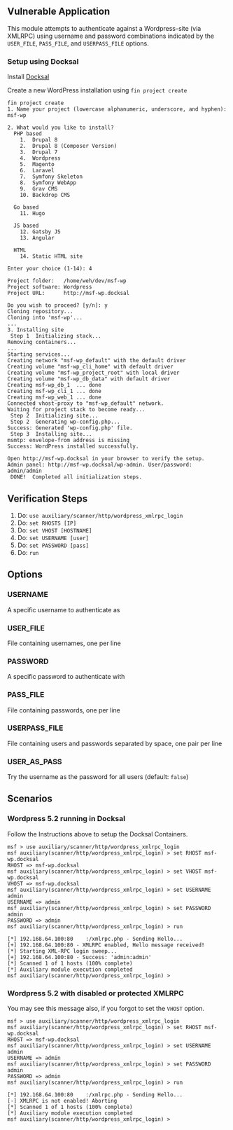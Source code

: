 ## Vulnerable Application

  This module attempts to authenticate against a Wordpress-site (via 
  XMLRPC) using username and password combinations indicated by the 
  `USER_FILE`, `PASS_FILE`, and `USERPASS_FILE` options.

### Setup using Docksal

Install [Docksal](https://docksal.io/)

Create a new WordPress installation using `fin project create`

```
fin project create
1. Name your project (lowercase alphanumeric, underscore, and hyphen): msf-wp

2. What would you like to install?
  PHP based
    1.  Drupal 8
    2.  Drupal 8 (Composer Version)
    3.  Drupal 7
    4.  Wordpress
    5.  Magento
    6.  Laravel
    7.  Symfony Skeleton
    8.  Symfony WebApp
    9.  Grav CMS
    10. Backdrop CMS

  Go based
    11. Hugo

  JS based
    12. Gatsby JS
    13. Angular

  HTML
    14. Static HTML site

Enter your choice (1-14): 4

Project folder:   /home/weh/dev/msf-wp
Project software: Wordpress
Project URL:      http://msf-wp.docksal

Do you wish to proceed? [y/n]: y
Cloning repository...
Cloning into 'msf-wp'...
...
3. Installing site
 Step 1  Initializing stack...
Removing containers...
...
Starting services...
Creating network "msf-wp_default" with the default driver
Creating volume "msf-wp_cli_home" with default driver
Creating volume "msf-wp_project_root" with local driver
Creating volume "msf-wp_db_data" with default driver
Creating msf-wp_db_1  ... done
Creating msf-wp_cli_1 ... done
Creating msf-wp_web_1 ... done
Connected vhost-proxy to "msf-wp_default" network.
Waiting for project stack to become ready...
 Step 2  Initializing site...
 Step 2  Generating wp-config.php...
Success: Generated 'wp-config.php' file.
 Step 3  Installing site...
msmtp: envelope-from address is missing
Success: WordPress installed successfully.

Open http://msf-wp.docksal in your browser to verify the setup.
Admin panel: http://msf-wp.docksal/wp-admin. User/password: admin/admin  
 DONE!  Completed all initialization steps.
```

## Verification Steps

1. Do: ```use auxiliary/scanner/http/wordpress_xmlrpc_login```
2. Do: ```set RHOSTS [IP]```
3. Do: ```set VHOST [HOSTNAME]```
4. Do: ```set USERNAME [user]```
5. Do: ```set PASSWORD [pass]```
6. Do: ```run```

## Options

### USERNAME

A specific username to authenticate as

### USER_FILE

File containing usernames, one per line

### PASSWORD

A specific password to authenticate with

### PASS_FILE

File containing passwords, one per line

### USERPASS_FILE

File containing users and passwords separated by space, one pair per line

### USER_AS_PASS

Try the username as the password for all users (default: `false`)


## Scenarios

### Wordpress 5.2 running in Docksal

Follow the Instructions above to setup the Docksal Containers.

```
msf > use auxiliary/scanner/http/wordpress_xmlrpc_login 
msf auxiliary(scanner/http/wordpress_xmlrpc_login) > set RHOST msf-wp.docksal
RHOST => msf-wp.docksal
msf auxiliary(scanner/http/wordpress_xmlrpc_login) > set VHOST msf-wp.docksal
VHOST => msf-wp.docksal
msf auxiliary(scanner/http/wordpress_xmlrpc_login) > set USERNAME admin
USERNAME => admin
msf auxiliary(scanner/http/wordpress_xmlrpc_login) > set PASSWORD admin
PASSWORD => admin
msf auxiliary(scanner/http/wordpress_xmlrpc_login) > run

[*] 192.168.64.100:80    :/xmlrpc.php - Sending Hello...
[+] 192.168.64.100:80 - XMLRPC enabled, Hello message received!
[*] Starting XML-RPC login sweep...
[+] 192.168.64.100:80 - Success: 'admin:admin'
[*] Scanned 1 of 1 hosts (100% complete)
[*] Auxiliary module execution completed
msf auxiliary(scanner/http/wordpress_xmlrpc_login) > 

```


### Wordpress 5.2 with disabled or protected XMLRPC

You may see this message also, if you forgot to set the `VHOST` option.


```
msf > use auxiliary/scanner/http/wordpress_xmlrpc_login 
msf auxiliary(scanner/http/wordpress_xmlrpc_login) > set RHOST msf-wp.docksal
RHOST => msf-wp.docksal
msf auxiliary(scanner/http/wordpress_xmlrpc_login) > set USERNAME admin
USERNAME => admin
msf auxiliary(scanner/http/wordpress_xmlrpc_login) > set PASSWORD admin
PASSWORD => admin
msf auxiliary(scanner/http/wordpress_xmlrpc_login) > run

[*] 192.168.64.100:80    :/xmlrpc.php - Sending Hello...
[-] XMLRPC is not enabled! Aborting
[*] Scanned 1 of 1 hosts (100% complete)
[*] Auxiliary module execution completed
msf auxiliary(scanner/http/wordpress_xmlrpc_login) > 

```
